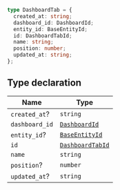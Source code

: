```ts
type DashboardTab = {
  created_at: string;
  dashboard_id: DashboardId;
  entity_id: BaseEntityId;
  id: DashboardTabId;
  name: string;
  position: number;
  updated_at: string;
};
```

## Type declaration

| Name | Type |
| ------ | ------ |
| <a id="created_at"></a> `created_at`? | `string` |
| <a id="dashboard_id"></a> `dashboard_id` | [`DashboardId`](DashboardId.md) |
| <a id="entity_id"></a> `entity_id`? | [`BaseEntityId`](BaseEntityId.md) |
| <a id="id"></a> `id` | [`DashboardTabId`](DashboardTabId.md) |
| <a id="name"></a> `name` | `string` |
| <a id="position"></a> `position`? | `number` |
| <a id="updated_at"></a> `updated_at`? | `string` |
